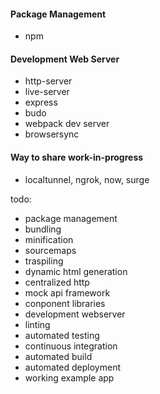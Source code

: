 
#### Package Management
- npm

#### Development Web Server
- http-server
- live-server
- express
- budo
- webpack dev server
- browsersync

#### Way to share work-in-progress
- localtunnel, ngrok, now, surge





todo:

- package management
- bundling
- minification
- sourcemaps
- traspiling
- dynamic html generation
- centralized http
- mock api framework
- conponent libraries
- development webserver
- linting
- automated testing
- continuous integration
- automated build
- automated deployment
- working example app